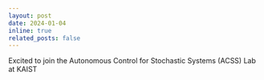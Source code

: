 ```yaml
---
layout: post
date: 2024-01-04
inline: true
related_posts: false
---
```


Excited to join the Autonomous Control for Stochastic Systems (ACSS) Lab at KAIST
